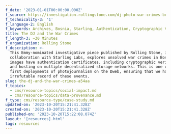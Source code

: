 ```yaml
---
f_date: '2023-01-01T00:00:00.000Z'
f_source: https://investigation.rollingstone.com/dj-photo-war-crimes-bosnia/
f_technicality-3: '1'
f_language-2: English
f_keywords: Archives, Bosnia, Starling, Authentication, Cryptographic Verification
title: The DJ and the War Crimes
f_length-3: ~30 Minutes
f_organization: Rolling Stone
f_description: >-
  This Emmy-nominated investigative piece published by Rolling Stone, in
  collaboration with Starling Labs, explores unsolved war crimes in Bosnia. The
  images have authentication certificates, including cryptographic verification
  and hosting on multiple decentralized storage networks. This is one of the
  first deployments of photojournalism on the Dweb, ensuring that we have an
  irrefutable record of these events.
slug: the-dj-and-the-war-crimes-a54aa
f_topics:
  - cms/resource-topics/social-impact.md
  - cms/resource-topics/data-provenance.md
f_type: cms/resource-type/case-study.md
updated-on: '2023-10-20T15:21:41.328Z'
created-on: '2023-10-20T15:21:41.328Z'
published-on: '2023-10-20T15:22:08.074Z'
layout: '[resources].html'
tags: resources
---
```



